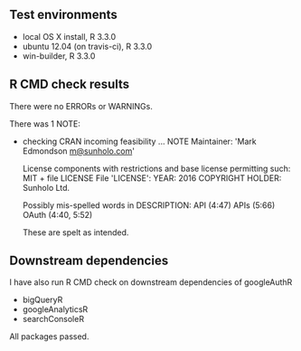 ## Test environments
* local OS X install, R 3.3.0
* ubuntu 12.04 (on travis-ci), R 3.3.0
* win-builder, R 3.3.0

## R CMD check results
There were no ERRORs or WARNINGs. 

There was 1 NOTE:

* checking CRAN incoming feasibility ... NOTE
  Maintainer: 'Mark Edmondson <m@sunholo.com>'

  License components with restrictions and base license permitting such:
    MIT + file LICENSE
  File 'LICENSE':
    YEAR: 2016
    COPYRIGHT HOLDER: Sunholo Ltd.

  Possibly mis-spelled words in DESCRIPTION:
    API (4:47)
    APIs (5:66)
    OAuth (4:40, 5:52)
  
  These are spelt as intended.
  
## Downstream dependencies
I have also run R CMD check on downstream dependencies of googleAuthR 

* bigQueryR
* googleAnalyticsR
* searchConsoleR

All packages passed.
  
